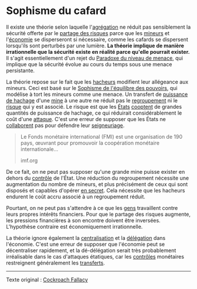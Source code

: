 Sophisme du cafard
==================

Il existe une théorie selon laquelle l'[agrégation](ch101-glossary.md#agrégation) ne réduit pas sensiblement la sécurité offerte par le [partage des risques](ch016-risk-sharing-principle.md) parce que les [mineurs](ch101-glossary.md#mineur) et l'[économie](ch101-glossary.md#économie) se disperseront si nécessaire, comme les cafards se dispersent lorsqu'ils sont perturbés par une lumière. **La théorie implique de manière irrationnelle que la sécurité existe en réalité parce qu'elle pourrait exister.** Il s'agit essentiellement d'un rejet du [Paradoxe du niveau de menace](ch033-threat-level-paradox.md), qui implique que la sécurité évolue au cours du temps sous une menace persistante.

La théorie repose sur le fait que les [hacheurs](ch101-glossary.md#hacheur) modifient leur allégeance aux mineurs. Ceci est basé sur le [Sophisme de l'équilibre des pouvoirs](ch042-balance-of-power-fallacy.md), qui modélise à tort les mineurs comme une menace. Un transfert de [puissance de hachage](ch101-glossary.md#puissance-de-hachage) d'une [mine](ch101-glossary.md#mine) à une autre ne réduit pas le [regroupement](ch101-glossary.md#regroupement) ni le [risque](ch039-pooling-pressure-risk.md) qui y est associé. Le risque est que les [États](ch101-glossary.md#état) [cooptent](ch101-glossary.md#cooptation) de grandes quantités de puissance de hachage, ce qui réduirait considérablement le coût d'une [attaque](ch101-glossary.md#attaque). C'est une erreur de supposer que les États ne [collaborent](https://www.imf.org/en/About) pas pour défendre leur [seigneuriage](https://fr.wikipedia.org/wiki/Seigneuriage).

> Le Fonds monétaire international (FMI) est une organisation de 190 pays, œuvrant pour promouvoir la coopération monétaire internationale...
>
> imf.org

De ce fait, on ne peut pas supposer qu'une grande mine puisse exister en dehors du [contrôle](ch101-glossary.md#pouvoir) de l'État. Une réduction du regroupement nécessite une augmentation du nombre de mineurs, et plus précisément de ceux qui sont disposés et capables d'opérer [en secret](https://www.theatlantic.com/magazine/archive/2017/09/big-in-venezuela/534177/). Cela nécessite que les hacheurs endurent le coût accru associé à un regroupement réduit.

Pourtant, on ne peut pas s'attendre à ce que les [gens](ch101-glossary.md#personne) travaillent contre leurs propres intérêts financiers. Pour que le partage des risques augmente, les pressions financières à son encontre doivent être inversées. L'hypothèse contraire est économiquement irrationnelle.

La théorie ignore également la [centralisation](ch101-glossary.md#centralisation) et la [délégation](ch101-glossary.md#délégation) dans l'économie. C'est une erreur de supposer que l'économie peut se décentraliser rapidement, et la dé-délégation serait très probablement irréalisable dans le cas d'attaques étatiques, car les [contrôles](https://fr.wikipedia.org/wiki/Contr%C3%B4le_des_changes) monétaires restreignent généralement les [transferts](ch101-glossary.md#transfert).

---

Texte original : [Cockroach Fallacy](https://github.com/libbitcoin/libbitcoin-system/wiki/Cockroach-Fallacy)
